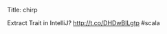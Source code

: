 Title: chirp

Extract Trait in IntelliJ? <a href="http://t.co/DHDwBlLgtp">http://t.co/DHDwBlLgtp</a> #scala
